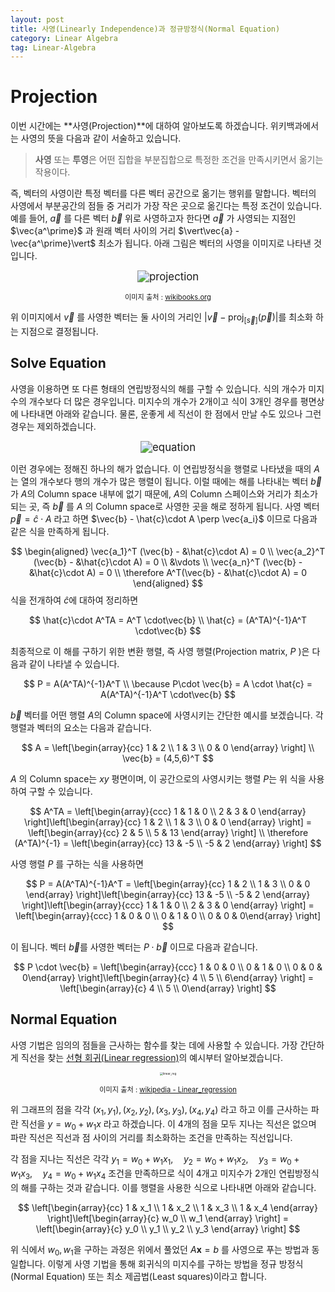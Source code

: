 ```yaml
---
layout: post
title: 사영(Linearly Independence)과 정규방정식(Normal Equation)
category: Linear Algebra
tag: Linear-Algebra
---
```




# Projection

이번 시간에는 **사영(Projection)**에 대하여 알아보도록 하겠습니다. 위키백과에서는 사영의 뜻을 다음과 같이 서술하고 있습니다.

> **사영** 또는 **투영**은 어떤 집합을 부분집합으로 특정한 조건을 만족시키면서 옮기는 작용이다.

즉, 벡터의 사영이란 특정 벡터를 다른 벡터 공간으로 옮기는 행위를 말합니다. 벡터의 사영에서 부분공간의 점들 중 거리가 가장 작은 곳으로 옮긴다는 특정 조건이 있습니다. 예를 들어, $\vec{a}$ 를 다른 벡터 $\vec{b}$ 위로 사영하고자 한다면 $\vec{a}$ 가 사영되는 지점인 $\vec{a^\prime}$ 과 원래 벡터 사이의 거리 $\vert\vec{a} - \vec{a^\prime}\vert$ 최소가 됩니다. 아래 그림은 벡터의 사영을 이미지로 나타낸 것입니다.



<p align="center"><img src="https://upload.wikimedia.org/wikipedia/commons/thumb/9/99/Linalg_projection_and_orthog.png/309px-Linalg_projection_and_orthog.png" alt="projection" style="zoom:120%;" /></p>

<p align="center" style="font-size:80%">이미지 출처 : <a href="https://en.wikibooks.org/wiki/Linear_Algebra/Gram-Schmidt_Orthogonalization">wikibooks.org</a></p>

위 이미지에서 $\vec{v}$ 를 사영한 벡터는 둘 사이의 거리인 $\vert \vec{v} - \text{proj}_{[\vec{s}]}(\vec{p})\vert$를 최소화 하는 지점으로 결정됩니다.



## Solve Equation

사영을 이용하면 또 다른 형태의 연립방정식의 해를 구할 수 있습니다. 식의 개수가 미지수의 개수보다 더 많은 경우입니다. 미지수의 개수가 2개이고 식이 3개인 경우를 평면상에 나타내면 아래와 같습니다. 물론, 운좋게 세 직선이 한 점에서 만날 수도 있으나 그런 경우는 제외하겠습니다.   

<p align="center"><img src="https://user-images.githubusercontent.com/45377884/92998955-20890800-f558-11ea-8ea7-2e8d9f719237.PNG" alt="equation" style="zoom:120%;" /></p>

이런 경우에는 정해진 하나의 해가 없습니다. 이 연립방정식을 행렬로 나타냈을 때의 $A$는 열의 개수보다 행의 개수가 많은 행렬이 됩니다. 이럴 때에는 해를 나타내는 벡터 $\vec{b}$ 가 $A$의 Column space 내부에 없기 때문에, $A$의 Column 스페이스와 거리가 최소가 되는 곳, 즉 $\vec{b}$ 를 $A$ 의 Column space로 사영한 곳을 해로 정하게 됩니다. 사영 벡터 $\vec{p} = \hat{c}\cdot A$ 라고 하면 $\vec{b} - \hat{c}\cdot A \perp \vec{a_i}$ 이므로 다음과 같은 식을 만족하게 됩니다.


$$
\begin{aligned}
\vec{a_1}^T (\vec{b} - &\hat{c}\cdot A) = 0 \\
\vec{a_2}^T (\vec{b} - &\hat{c}\cdot A) = 0 \\
&\vdots \\
\vec{a_n}^T (\vec{b} - &\hat{c}\cdot A) = 0 \\
\therefore A^T(\vec{b} - &\hat{c}\cdot A) = 0
\end{aligned}
$$
식을 전개하여 $\hat{c}$에 대하여 정리하면


$$
\hat{c}\cdot A^TA = A^T \cdot\vec{b} \\
\hat{c} = (A^TA)^{-1}A^T \cdot\vec{b}
$$


최종적으로 이 해를 구하기 위한 변환 행렬, 즉 사영 행렬(Projection matrix, $P$ )은 다음과 같이 나타낼 수 있습니다.


$$
P = A(A^TA)^{-1}A^T \\
\because P\cdot \vec{b} = A \cdot \hat{c} = A(A^TA)^{-1}A^T \cdot\vec{b}
$$


$\vec{b}$ 벡터를 어떤 행렬 $A$의 Column space에 사영시키는 간단한 예시를 보겠습니다. 각 행렬과 벡터의 요소는 다음과 같습니다.


$$
A = \left[\begin{array}{cc} 1 & 2 \\ 1 & 3 \\ 0 & 0 \end{array} \right] \\ \vec{b} = (4,5,6)^T
$$


$A$ 의 Column space는 $xy$ 평면이며, 이 공간으로의 사영시키는 행렬 $P$는 위 식을 사용하여 구할 수 있습니다.


$$
A^TA = \left[\begin{array}{ccc} 1 & 1 & 0 \\ 2 & 3 & 0 \end{array} \right]\left[\begin{array}{cc} 1 & 2 \\ 1 & 3 \\ 0 & 0 \end{array} \right] = \left[\begin{array}{cc} 2 & 5 \\ 5 & 13 \end{array} \right] \\
\therefore (A^TA)^{-1} = \left[\begin{array}{cc} 13 & -5 \\ -5 & 2 \end{array} \right]
$$


사영 행렬 $P$ 를 구하는 식을 사용하면


$$
P = A(A^TA)^{-1}A^T = \left[\begin{array}{cc} 1 & 2 \\ 1 & 3 \\ 0 & 0 \end{array} \right]\left[\begin{array}{cc} 13 & -5 \\ -5 & 2 \end{array} \right]\left[\begin{array}{ccc} 1 & 1 & 0 \\ 2 & 3 & 0 \end{array} \right] = \left[\begin{array}{ccc} 1 & 0 & 0 \\ 0 & 1 & 0 \\ 0 & 0 & 0\end{array} \right]
$$


이 됩니다. 벡터 $\vec{b}$를 사영한 벡터는 $P \cdot \vec{b}$ 이므로 다음과 같습니다.


$$
P \cdot \vec{b} = \left[\begin{array}{ccc} 1 & 0 & 0 \\ 0 & 1 & 0 \\ 0 & 0 & 0\end{array} \right]\left[\begin{array}{c} 4 \\ 5 \\ 6\end{array} \right] = \left[\begin{array}{c} 4 \\ 5 \\ 0\end{array} \right]
$$

## Normal Equation

사영 기법은 임의의 점들을 근사하는 함수를 찾는 데에 사용할 수 있습니다. 가장 간단하게 직선을 찾는 [선형 회귀(Linear regression)](https://yngie-c.github.io/machine%20learning/2020/04/07/Linear_reg/)의 예시부터 알아보겠습니다.



<p align="center"><img src="https://upload.wikimedia.org/wikipedia/commons/thumb/5/53/Linear_least_squares_example2.png/800px-Linear_least_squares_example2.png" alt="linear_reg" style="zoom: 33%;" /></p>

<p align="center" style="font-size:80%">이미지 출처 : <a href="https://en.wikipedia.org/wiki/Linear_regression">wikipedia - Linear_regression</a></p>

위 그래프의 점을 각각 $(x_1, y_1), (x_2, y_2), (x_3, y_3), (x_4, y_4)$ 라고 하고 이를 근사하는 파란 직선을 $y = w_0 + w_1 x$ 라고 하겠습니다. 이 4개의 점을 모두 지나는 직선은 없으며 파란 직선은 직선과 점 사이의 거리를 최소화하는 조건을 만족하는 직선입니다.

각 점을 지나는 직선은 각각 $y_1 = w_0 + w_1 x_1, \quad y_2 = w_0 + w_1 x_2, \quad y_3 = w_0 + w_1 x_3, \quad y_4 = w_0 + w_1 x_4$ 조건을 만족하므로 식이 4개고 미지수가 2개인 연립방정식의 해를 구하는 것과 같습니다. 이를 행렬을 사용한 식으로 나타내면 아래와 같습니다.


$$
\left[\begin{array}{cc} 1 & x_1 \\ 1 & x_2 \\ 1 & x_3 \\ 1 & x_4 \end{array} \right]\left[\begin{array}{c} w_0 \\ w_1 \end{array} \right] = \left[\begin{array}{c} y_0 \\ y_1 \\ y_2 \\ y_3 \end{array} \right]
$$


위 식에서 $w_0, w_1$을 구하는 과정은 위에서 풀었던 $A\mathbf{x} = b$ 를 사영으로 푸는 방법과 동일합니다. 이렇게 사영 기법을 통해 회귀식의 미지수를 구하는 방법을 정규 방정식(Normal Equation) 또는 최소 제곱법(Least squares)이라고 합니다.